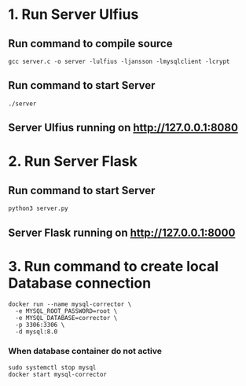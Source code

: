 # 1. Run Server Ulfius

## Run command to compile source

```
gcc server.c -o server -lulfius -ljansson -lmysqlclient -lcrypt
```

## Run command to start Server

```
./server
```

## Server Ulfius running on http://127.0.0.1:8080

# 2. Run Server Flask

## Run command to start Server

```
python3 server.py
```

## Server Flask running on http://127.0.0.1:8000

# 3. Run command to create local Database connection

```
docker run --name mysql-corrector \
  -e MYSQL_ROOT_PASSWORD=root \
  -e MYSQL_DATABASE=corrector \
  -p 3306:3306 \
  -d mysql:8.0
```

### When database container do not active

```
sudo systemctl stop mysql
docker start mysql-corrector
```